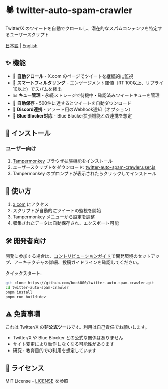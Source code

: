 # 🕷️ twitter-auto-spam-crawler

Twitter/X のツイートを自動でクロールし、潜在的なスパムコンテンツを特定するユーザースクリプト

[日本語](README-ja.md) | [English](README.md)

## ✨ 機能

- 🔄 **自動クロール** - X.com のページでツイートを継続的に監視
- 🎯 **スマートフィルタリング** - エンゲージメント閾値（RT 100以上、リプライ 10以上）でスパムを検出
- 📊 **キュー管理** - 永続ストレージで待機中・確認済みツイートキューを管理
- 💾 **自動保存** - 500件に達するとツイートを自動ダウンロード
- 🔔 **Discord連携** - アラート用のWebhook通知（オプション）
- 🧩 **Blue Blocker対応** - Blue Blocker拡張機能との連携を想定

## 🚀 インストール

### ユーザー向け

1. [Tampermonkey](https://www.tampermonkey.net/) ブラウザ拡張機能をインストール
2. ユーザースクリプトをダウンロード: [twitter-auto-spam-crawler.user.js](https://github.com/book000/twitter-auto-spam-crawler/releases/latest/download/twitter-auto-spam-crawler.user.js)
3. Tampermonkey のプロンプトが表示されたらクリックしてインストール

## 📖 使い方

1. [x.com](https://x.com) にアクセス
2. スクリプトが自動的にツイートの監視を開始
3. Tampermonkey メニューから設定を調整
4. 収集されたデータは自動保存され、エクスポート可能

## 🛠️ 開発者向け

開発に参加する場合は、[コントリビューションガイド](.github/CONTRIBUTING.md)で開発環境のセットアップ、アーキテクチャの詳細、投稿ガイドラインを確認してください。

クイックスタート:
```bash
git clone https://github.com/book000/twitter-auto-spam-crawler.git
cd twitter-auto-spam-crawler
pnpm install
pnpm run build:dev
```

## ⚠️ 免責事項

これは Twitter/X の**非公式ツール**です。利用は自己責任でお願いします。

- Twitter/X や Blue Blocker との公式な関係はありません
- サイト変更により動作しなくなる可能性があります
- 研究・教育目的での利用を想定しています

## 📑 ライセンス

MIT License - [LICENSE](LICENSE) を参照
